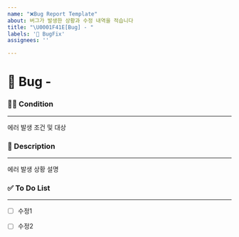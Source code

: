 ```yaml
---
name: "❌Bug Report Template"
about: 버그가 발생한 상황과 수정 내역을 적습니다
title: "\U0001F41E[Bug] - "
labels: '🐞 BugFix'
assignees: ''

---
```


# 🐞 Bug - <!--{ 작업 내용 }-->

### 🕵️‍♀️ Condition

---
<!-- 아래에 버그가 발생한 상황을 적어주세요 -->
에러 발생 조건 및 대상

### 📝 Description

---
<!-- 아래에 버그가 발생한 상황을 적어주세요 -->
에러 발생 상황 설명

### ✅ To Do List

---
<!-- 아래에 수정 사항을 적어주세요 PR 날릴 때 모두 체크되어야함 -->
- [ ] 수정1
- [ ] 수정2

